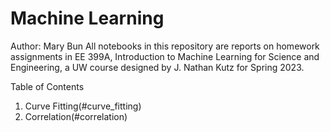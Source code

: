 # Machine Learning
Author: Mary Bun
All notebooks in this repository are reports on homework assignments in EE 399A, Introduction to Machine Learning for Science and Engineering, a UW course designed by J. Nathan Kutz for Spring 2023.

Table of Contents
1. Curve Fitting(#curve_fitting)
2. Correlation(#correlation)